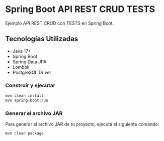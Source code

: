 # Spring Boot API REST CRUD TESTS

Ejemplo API REST CRUD con TESTS en Spring Boot.

## Tecnologías Utilizadas
- Java 17+
- Spring Boot
- Spring Data JPA
- Lombok
- PostgreSQL Driver

### Construir y ejecutar
```sh
mvn clean install
mvn spring-boot:run
```

### Generar el archivo JAR
Para generar el archivo JAR de tu proyecto, ejecuta el siguiente comando:

```sh
mvn clean package
```